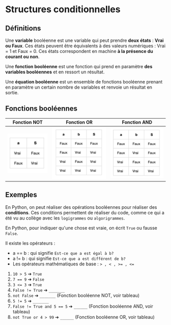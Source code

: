 # Structures conditionnelles

## Définitions

Une **variable** booléenne est une variable qui peut prendre **deux états** : **Vrai ou Faux**. Ces états peuvent être équivalents à des valeurs numériques : Vrai = 1 et Faux = 0.
Ces états correspondent en machine **à la présence du courant ou non**.

Une **fonction booléenne** est une fonction qui prend en paramètre **des variables booléennes** et en ressort un résultat.

Une **équation booléenne** est un ensemble de fonctions booléenne prenant en paramètre un certain nombre de variables et renvoie un résultat en sortie.


## Fonctions booléennes

| Fonction NOT | Fonction OR | Fonction AND |
| :----------: | :---------: | :----------: |
| ![](not.png)| ![](or.png)| ![](and.png)|

## Exemples

En Python, on peut réaliser des opérations booléennes pour réaliser des **conditions**. Ces conditions permettent de réaliser du code, comme ce qui a été vu au collège avec les `logigrammes` ou `algorigrammes`.

En Python, pour indiquer qu'une chose est vraie, on écrit `True` ou fausse `False`.

Il existe les opérateurs : 

- a == b : qui signifie `Est-ce que a est égal à b?`
- a != b : qui signifie `Est-ce que a est différent de b?`
- Les opérateurs mathématiques de base : `> , < , >= , <=`
 
1. `10 > 5` ➔ `True`
2. `7 == 9` ➔ `False`
3. `3 <= 3` ➔ `True`
4. `False != True` ➔ `_______` 
5. `not False` ➔ `_______` (Fonction booléenne NOT, voir tableau)
6. `5 != 5` ➔ `_______`
7. `False != True and 5 == 5` ➔ `______` (Fonction booléenne AND, voir tableau)
8. `not True or 4 > 99` ➔ `______` (Fonction booléenne OR, voir tableau)

